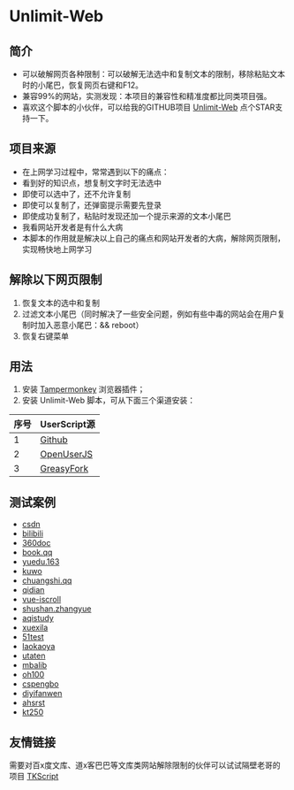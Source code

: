 # Unlimit-Web

## 简介
- 可以破解网页各种限制：可以破解无法选中和复制文本的限制，移除粘贴文本时的小尾巴，恢复网页右键和F12。
- 兼容99%的网站，实测发现：本项目的兼容性和精准度都比同类项目强。
- 喜欢这个脚本的小伙伴，可以给我的GITHUB项目 [Unlimit-Web](https://github.com/xcanwin/Unlimit-Web/) 点个STAR支持一下。

## 项目来源
- 在上网学习过程中，常常遇到以下的痛点：
- 看到好的知识点，想复制文字时无法选中
- 即使可以选中了，还不允许复制
- 即使可以复制了，还弹窗提示需要先登录
- 即使成功复制了，粘贴时发现还加一个提示来源的文本小尾巴
- 我看网站开发者是有什么大病
- 本脚本的作用就是解决以上自己的痛点和网站开发者的大病，解除网页限制，实现畅快地上网学习

## 解除以下网页限制
1. 恢复文本的选中和复制
2. 过滤文本小尾巴（同时解决了一些安全问题，例如有些中毒的网站会在用户复制时加入恶意小尾巴：&& reboot）
3. 恢复右键菜单

## 用法
1. 安装 [Tampermonkey](https://www.tampermonkey.net/) 浏览器插件；
2. 安装 Unlimit-Web 脚本，可从下面三个渠道安装：

| 序号 | UserScript源 |
| --- | --- |
| 1 | [Github](https://raw.githubusercontent.com/xcanwin/Unlimit-Web/main/Unlimit-Web.user.js) |
| 2 | [OpenUserJS](https://openuserjs.org/scripts/xcanwin/Unlimit-Web) |
| 3 | [GreasyFork](https://greasyfork.org/zh-CN/scripts/400515-unlimit-web) |

## 测试案例
- [csdn](https://blog.csdn.net/yilovexing/article/details/53256713)
- [bilibili](https://www.bilibili.com/read/cv5496952)
- [360doc](http://www.360doc.com/content/20/0406/19/1575720_904264035.shtml)
- [book.qq](https://book.qq.com/book-read/468914/1)
- [yuedu.163](https://guofeng.yuedu.163.com/book_reader/654ebfbcccd64b3ea0a51934953f300e_4)
- [kuwo](https://www.kuwo.cn/play_detail/6871880)
- [chuangshi.qq](https://chuangshi.qq.com/bk/xh/AGwENV1oVjIAP1RkATUBYA-r-1.html)
- [qidian](https://read.qidian.com/chapter/ofR4ZgMW6xioLoerY3WDhg2/2G3lb7hex5z4p8iEw--PPw2/)
- [vue-iscroll](https://dafrok.github.io/vue-iscroll-view/)
- [shushan.zhangyue](http://shushan.zhangyue.net/book/89159/13507319/)
- [aqistudy](https://www.aqistudy.cn/)
- [xuexila](https://www.xuexila.com/zw/zhidao/c1405991.html)
- [51test](https://www.51test.net/show/10550483.html)
- [laokaoya](http://www.laokaoya.com/)
- [utaten](https://utaten.com/lyric/ja00004711/)
- [mbalib](https://doc.mbalib.com/view/e61654c0fdd034c5cdce2879f29940d0.html)
- [oh100](https://www.oh100.com/zhichang/4606252.html)
- [cspengbo](https://www.cspengbo.com/show-13-777229-1.html)
- [diyifanwen](https://www.diyifanwen.com/fanwen/chunjie/5063917.html)
- [ahsrst](https://www.ahsrst.cn/a/202204/537959.html)
- [kt250](https://www.kt250.com/fanwen/shixizongjie/2869992.html)

## 友情链接
需要对百x度文库、道x客巴巴等文库类网站解除限制的伙伴可以试试隔壁老哥的项目 [TKScript](https://greasyfork.org/zh-CN/scripts/405130-%E6%96%87%E6%9C%AC%E9%80%89%E4%B8%AD%E5%A4%8D%E5%88%B6)
